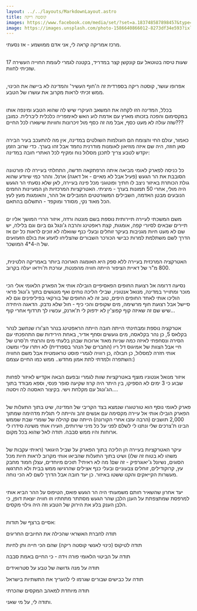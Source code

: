 ```yaml
---
layout: ../../layouts/MarkdownLayout.astro
title: קוסטה ריקה
images: https://www.facebook.com/media/set/?set=a.183748587898457&type=3
image: https://images.unsplash.com/photo-1586640866012-8273df34e593?ixlib=rb-4.0.3&ixid=MnwxMjA3fDB8MHxwaG90by1wYWdlfHx8fGVufDB8fHx8&auto=format&fit=crop&w=1470&q=80
---
```


מרכז אמריקה קראה לי, אני אדם ממושמע - אז נסעתי.
<br/>
<br/>

17 שעות טיסה בטוטאל עם קונקשן קצר במדריד, בקטנה לגמרי לעומת החוייה העשירה שזכיתי לחוות.
<br/>
<br/>

אפרופו עושר, קוסטה ריקה בספרדית זה ה'חוף העשיר' והמדינה לא ביישה את הכינוי, ממש זכיתי לראות מקרוב את עושרו של הטבע.
<br/>
<br/>

בכלל, המדינה הזו לקחה את המשאב העיקרי שיש לה שהוא הטבע ומינפה אותו במקסימום והפכה בזכותו מארץ עם אדמת לוע האש לאימפריה כלכלית ליברלית. כמובן שזה עולה לא מעט כסף, אבל מה זה כסף מול זיכרונות וחוויות שישארו לכל החיים???
<br/>
<br/>

כאמור, עולם החי והצומח הם העולמות השולטים במדינה, אין מה להתעכב בעיר הבירה סאן חוזה, היה שם איזה מוזיאון לאומנות מודרנית נחמד אבל זהו בערך. כדי שרוב הזמן יוקדש לטבע צריך לתכנן מסלול נוח ומקיף לכל האתרי חובה במדינה:
<br/>
<br/>

כל כניסה לפארק לאומי מביאה איתה הרפתקאה חדשה, התחלתי בעיירה לה פורטונה הסובבת את הר הגעש (פעיל אבל לא מאיים - אל דאגה) ארנל. וההר כמי שיודע שהוא גולת הכותרת באיזור ניצב לו חתיך ופוטוגני מכל פינה בעיירה, לאן שלא נסעתי הר הגעש היה מולי, אחרי 50 תמונות בערך - מיציתי. האטרקציות המרכזיות הן המעיינות החמים הנובעים מבטן האדמה, השבילים המשורטטים המובילים אל ההר, והאומגות מעץ לעץ הכל מאוד נקי, מסודר ומוקפד - התשלום בהתאם.
<br/>
<br/>

משם המשכתי לעיירה תיירותית נוספת בשם מונטה ורדה, איזור הררי המושך אליו ים תיירים שבאים לסיורי קפה, אומגות, קצת ראפטינג והרבה ג'ונגל גם ביום וגם בלילה, יש שם לא מעט חיות מגניבות בעיקר זוחלים ובעלי כנף שוואלה לא זוכים לראות כל יום אז הדרך לשם משתלמת למרות כבישי הכורכר השבורים שהצליחו לזעזע את בולם הזעזועים של ה-4\*4 המושכר.
<br/>
<br/>

האטרקציה המרכזית בעיירה ללא ספק היא האומגה הארוכה ביותר באמריקה הלטינית, 800 מ"ר של דאיית הציפור הייתה חוויה מהפנטת, עורכת ת'וידאו יעלה בקרוב.
<br/>
<br/>

נסיעה דרומה אל רצועת החופים הפאסיפיים הובילה אותי אל הפארק הלאומי אולי הכי מוכר ומתוייר במדינה, מנואל אנטוניו, שבילי הליכה נוחים ואף מונגשים בתוך ג'ונגל פראי הוליכו אותי לאחד החופים היפים, טוב זה לא החופים של בורקאי בפיליפינים וגם לא סיישל אבל רצועת חוף מרשימה, מים שקופים והכי כיף - חול שלא נדבק. הדאגה היחידה שיש שם זה שאיזה קוף קפוצ'ין לא ידפוק לי ת'ארנק, עכשיו לך תרדוף אחרי קוף...
<br/>
<br/>

אטרקציה נוספת ומבחינתי הייתה חובה הייתה הראפטינג בנהר הצ'ורו שנחשב לנהר בקלאס 5, כן נהר בקלאסה, מים גועשים וסחף אדיר, באחת הירידות שם התהפכתי עם הסירה ונסחפתי לאיזה כמה שניות מאוד ארוכות שבהן בלעתי מים והרצתי ת'סרט של חיי אבל הצוות של אמיגוס דל ריו (החברים של הנהר בספרדית) לא ויתרו עליי ומשכו אותי חזרה למסלול, כן חבולה ,כן רווויה לגמרי פוסט טראומטית אבל משם החוויה השתפרה ולמדתי לתת אמון מחדש.. ממש כמו החיים עצמם:)
<br/>
<br/>

איזור מנואל אנטוניו מוצף באטרקציות שוות לגמרי ובפעם הבאה אקדיש לאיזור לפחות שבוע כי 3 ימים לא הספיקו, בין היתר היה קרוז שקיעה סופר פנסי, וספא מבודד בתוך הג'ונגל עם מקלחת וישי. בקיצור האסטה לה ויסטה....
<br/>
<br/>

פארק לאומי נוסף הוא טורטוגרו שנמצא בצד הקריבי של המדינה, שיט בתוך התעלות של הפארק הובילו אותי אל עיירה מקסימה עם אנשים זהב והייתה לי תגלית מדהימה שמתוך 2,000 תושבים (הרבה עזבו אחרי הקורונה) הייתה שם קהילה של שומרי שבת שממש הבינו ת'צרכים שלי ונתנו לי לשלם לפני על כל מיני שירותים, העירו אותי משינה סידרו לי ארוחות והיו ממש סבבה. תודה לאל שהוא בכל מקום.
<br/>
<br/>

עיקר האטרקציות בעיירה הן הליכה בתוך הפארק על שביל היגואר (ראיתי עקבות של משהו לא בטוח זה שלו) ושיט בתוך התעלות שהביאו אותי מקרוב לראות חיות מכל הסוגים, נשיונל ג'יאוגרפיק - זה שם! מה לא ראיתי? תוכים מיוחדים, עצלן חמוד מחבק עץ, קרוקודילים, זוחלים צבעוניים ובעלי כנף אצילים שהרגישו ממש בבית ולא התרגשו מעשרות הקייאקים והקנו ששטו באיזור. כן יעד חובה אבל הדרך לשם לא הכי נוחה.
<br/>
<br/>

יעד אחרון שהשאיר חותם משמעותי היה הר הגעש פואס, הטיפוס על ההר הביא אותי למרפסת שמתצפתת על הענן הלבן שהר הגעש מסתתר מתחתיו וזו חוויה יוצאת דופן, כי הלבן הענק בלע את הירוק של הטבע וזה היה גילוי מקסים.
<br/>
<br/>

אסיים ברצף של תודות:

תודה לחברת האשראי שהכילה את החיובים החריגים

תודה לטיקוס (כינוי לאנשי קוסטה ריקה) שהם הכי חייה ותן לחיות

תודה על הביטוי הלאומי פורה וידה - כי החיים באמת סבבה

תודה על מנה גדושה של טבע על סטרואידים

תודה על כבישים שבורים שגרמו לי להעריך את התשתיות בישראל

תודה מיוחדת למאהב המקסים שהכרתי

ותודה לי, על מי שאני.

